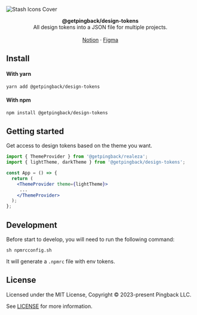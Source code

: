 ![Stash Icons Cover](https://res.cloudinary.com/pingback/image/upload/v1684178797/stash-assets/Templates_oum6vi.png)

<div align="center"><strong>@getpingback/design-tokens</strong></div>
<div align="center">All design tokens into a JSON file for multiple projects.</div>
<br />
<div align="center">
<a href="https://www.notion.so/pingback/Design-Tokens-f4787d6c2b9145a48bb9a6cc33204014?pvs=4">Notion</a> 
<span> · </span>
<a href="https://www.figma.com/file/TqTBEmVDZcgmdq2AmCvl5l/%5BPb%5D-Design-System-V1.0?type=design&node-id=531%3A1353&t=5XtKoK2mSOGxCwgP-1">Figma</a>
</div>

## Install

#### With yarn

```sh
yarn add @getpingback/design-tokens
```

#### With npm

```sh
npm install @getpingback/design-tokens
```

## Getting started

Get access to design tokens based on the theme you want.

```jsx
import { ThemeProvider } from '@getpingback/realeza';
import { lightTheme, darkTheme } from '@getpingback/design-tokens';

const App = () => {
  return (
    <ThemeProvider theme={lightTheme}>
     ...
    </ThemeProvider>
  );
};
```

## Development

Before start to develop, you will need to run the following command:

```
sh npmrcconfig.sh
```

It will generate a `.npmrc` file with env tokens.

## License

Licensed under the MIT License, Copyright © 2023-present Pingback LLC.

See [LICENSE](./LICENSE) for more information.
